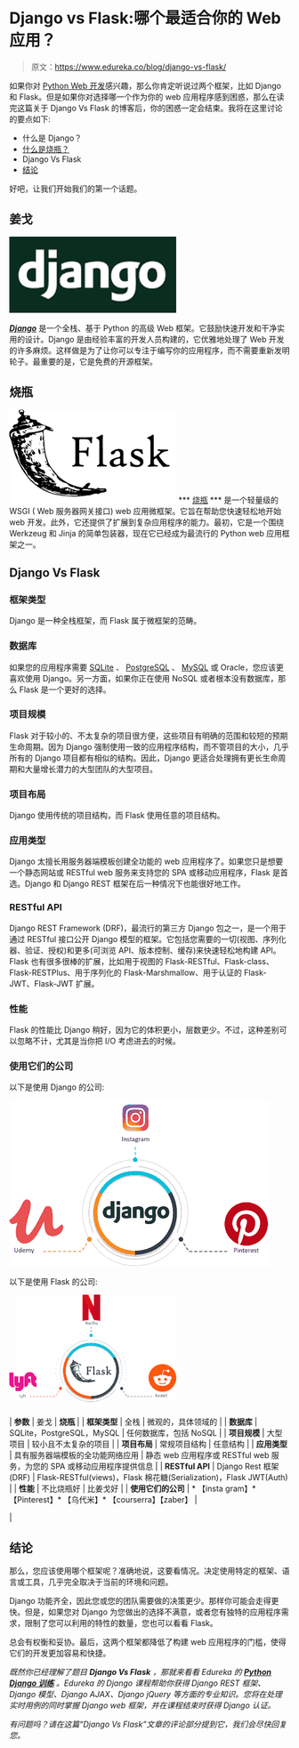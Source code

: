# Django vs Flask:哪个最适合你的 Web 应用？

> 原文：<https://www.edureka.co/blog/django-vs-flask/>

如果你对 [Python Web 开发](https://www.edureka.co/python-django)感兴趣，那么你肯定听说过两个框架，比如 Django 和 Flask。但是如果你对选择哪一个作为你的 web 应用程序感到困惑，那么在读完这篇关于 Django Vs Flask 的博客后，你的困惑一定会结束。我将在这里讨论的要点如下:

*   什么是 Django？
*   [什么是烧瓶？](#whatisflask)
*   Django Vs Flask
*   [结论](#conclusion)

好吧，让我们开始我们的第一个话题。

## 姜戈

![django-Django Vs Flask-Edureka](img/774df64d03d75fd8ee745327599a12c8.png)

***[Django](https://www.djangoproject.com/)*** 是一个全栈、基于 Python 的高级 Web 框架。它鼓励快速开发和干净实用的设计。Django 是由经验丰富的开发人员构建的，它优雅地处理了 Web 开发的许多麻烦。这样做是为了让你可以专注于编写你的应用程序，而不需要重新发明轮子。最重要的是，它是免费的开源框架。

## **烧瓶**

![Flask-Django Vs Flask-Edureka](img/d1cbd68b2ecdc6035da7d8675e7ed0ad.png) *** [烧瓶](https://flask.palletsprojects.com/en/1.1.x/) *** 是一个轻量级的 WSGI (  Web 服务器网关接口) web 应用微框架。它旨在帮助您快速轻松地开始 web 开发。此外，它还提供了扩展到复杂应用程序的能力。最初，它是一个围绕 Werkzeug 和 Jinja 的简单包装器，现在它已经成为最流行的 Python web 应用框架之一。

## Django Vs Flask

### **框架类型**

Django 是一种全栈框架，而 Flask 属于微框架的范畴。

### **数据库**

如果您的应用程序需要 [SQLite](https://www.edureka.co/blog/sqlite-tutorial/) 、 [PostgreSQL](https://www.edureka.co/blog/postgresql-tutorial) 、 [MySQL](https://www.edureka.co/blog/mysql-tutorial/) 或 Oracle，您应该更喜欢使用 Django。另一方面，如果你正在使用 NoSQL 或者根本没有数据库，那么 Flask 是一个更好的选择。

### **项目规模**

Flask 对于较小的、不太复杂的项目很方便，这些项目有明确的范围和较短的预期生命周期。因为 Django 强制使用一致的应用程序结构，而不管项目的大小，几乎所有的 Django 项目都有相似的结构。因此，Django 更适合处理拥有更长生命周期和大量增长潜力的大型团队的大型项目。

### **项目布局**

Django 使用传统的项目结构，而 Flask 使用任意的项目结构。

### **应用类型**

Django 太擅长用服务器端模板创建全功能的 web 应用程序了。如果您只是想要一个静态网站或 RESTful web 服务来支持您的 SPA 或移动应用程序，Flask 是首选。Django 和 Django REST 框架在后一种情况下也能很好地工作。

### **RESTful API**

Django REST Framework (DRF)，最流行的第三方 Django 包之一，是一个用于通过 RESTful 接口公开 Django 模型的框架。它包括您需要的一切(视图、序列化器、验证、授权)和更多(可浏览 API、版本控制、缓存)来快速轻松地构建 API。Flask 也有很多很棒的扩展，比如用于视图的 Flask-RESTful、Flask-class、Flask-RESTPlus、用于序列化的 Flask-Marshmallow、用于认证的 Flask-JWT、Flask-JWT 扩展。

### **性能**

Flask 的性能比 Django 稍好，因为它的体积更小，层数更少。不过，这种差别可以忽略不计，尤其是当你把 I/O 考虑进去的时候。

### **使用它们的公司**

以下是使用 Django 的公司:

![Django Companies - Django Vs Flask - Edureka](img/1fe94eb8d1cc504a3ec48a7b2a8c814e.png)

以下是使用 Flask 的公司:

![Flask Companies - Django Vs Flask - Edureka](img/d7ab46565e4b6d9f8fd7bd930fdb5c6f.png)

| **参数** | 姜戈 | **烧瓶** |
| **框架类型** | 全栈 | 微观的，具体领域的 |
| **数据库** | SQLite，PostgreSQL，MySQL | 任何数据库，包括 NoSQL |
| **项目规模** | 大型项目 | 较小且不太复杂的项目 |
| **项目布局** | 常规项目结构 | 任意结构 |
| **应用类型** | 具有服务器端模板的全功能网络应用 | 静态 web 应用程序或 RESTful web 服务，为您的 SPA 或移动应用程序提供信息 |
| **RESTful API** | Django Rest 框架(DRF) | Flask-RESTful(views)，Flask 棉花糖(Serialization)，Flask JWT(Auth) |
| **性能** | 不比烧瓶好 | 比姜戈好 |
| **使用它们的公司** | *   【insta gram】*   【Pinterest】*   【乌代米】*   【courserra】【zaber】 | 

 |

## **结论**

那么，您应该使用哪个框架呢？准确地说，这要看情况。决定使用特定的框架、语言或工具，几乎完全取决于当前的环境和问题。

Django 功能齐全，因此您或您的团队需要做的决策更少。那样你可能会走得更快。但是，如果您对 Django 为您做出的选择不满意，或者您有独特的应用程序需求，限制了您可以利用的特性的数量，您也可以看看 Flask。

总会有权衡和妥协。最后，这两个框架都降低了构建 web 应用程序的门槛，使得它们的开发更加容易和快捷。

*既然你已经理解了题目 **Django Vs Flask** ，那就来看看 Edureka 的 [**Python Django 训练**](https://www.edureka.co/python-django)* *。Edureka 的 Django 课程帮助你获得 Django REST 框架、Django 模型、Django AJAX、Django jQuery 等方面的专业知识。您将在处理实时用例的同时掌握 Django web 框架，并在课程结束时获得 Django 认证。*

*有问题吗？请在这篇“Django Vs Flask”文章的评论部分提到它，我们会尽快回复您。*